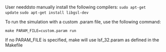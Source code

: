 User needdsto manually install the following compilers:
`sudo apt-get update`
`sudo apt-get install libgsl-dev`


To run the simulation with a custom .param file, use the following command:​

`make PARAM_FILE=custom.param run`

If no PARAM_FILE is specified, make will use lsf_32.param as defined in the Makefile
